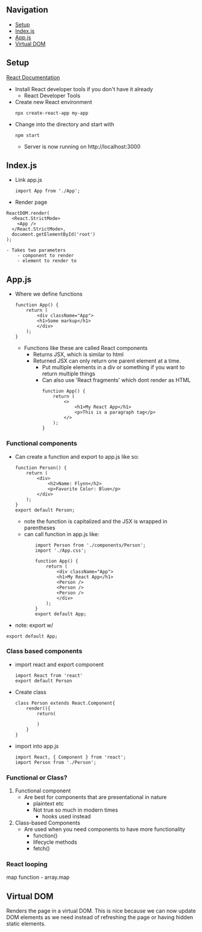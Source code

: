 ## Navigation
-  [Setup](#Setup)
-  [Index.js](#Index.js)
-  [App.js](#App.js)
-  [Virtual DOM](#Virtual-DOM)
## Setup
[React Documentation](https://reactjs.org/)
- Install React developer tools if you don't have it already
    - React Developer Tools
- Create new React environment
    ```
    npx create-react-app my-app
    ```
- Change into the directory and start with
    ```
    npm start
    ```
    - Server is now running on http://localhost:3000

## Index.js
- Link app.js
    ```
    import App from './App';
    ```
- Render page
```
ReactDOM.render(
  <React.StrictMode>
    <App />
  </React.StrictMode>,
  document.getElementById('root')
);
```
    - Takes two parameters
        - component to render
        - element to render to
## App.js
- Where we define functions
    ```
    function App() {
        return (
            <div className="App">
            <h1>Some markup</h1>
            </div>
        );
    }
    ```
    - Functions like these are called React components
        - Returns JSX, which is similar to html
        - Returned JSX can only return one parent element at a time.
            - Put multiple elements in a div or something if you want to return multiple things
            - Can also use 'React fragments' which dont render as HTML
                ```
                function App() {
                    return (
                        <>
                            <h1>My React App</h1>
                            <p>This is a paragraph tag</p>
                        </>
                    );
                }
                ```
### Functional components
- Can create a function and export to app.js like so:
    ```
    function Person() {
        return (
            <div>
                <h2>Name: Flynn</h2>
                <p>Favorite Color: Blue</p>
            </div>
        );
    }        
    export default Person;
    ```
    - note the function is capitalized and the JSX is wrapped in parentheses
    - can call function in app.js like:
        ```
            import Person from './components/Person';
            import './App.css';

            function App() {
                return (
                    <div className="App">
                    <h1>My React App</h1>
                    <Person />
                    <Person />
                    <Person />
                    </div>
                );
            }
            export default App;
        ```
- note: export w/
```
export default App;
```
### Class based components
- import react and export component
    ```
    import React from 'react'
    export default Person
    ```
- Create class
    ```
    class Person extends React.Component{
        render(){
            return(

            )
        }
    }
    ```
- import into app.js
    ```
    import React, { Component } from 'react';
    import Person from './Person';
    ```
### Functional or Class?
1. Functional component
    - Are best for  components that are presentational in nature
        - plaintext etc
        - Not true so much in modern times
            - hooks used instead
2. Class-based Components
    - Are used when you need components to have more functionality
        - function()
        - lifecycle methods
        - fetch()
### React looping
map function
    - array.map
## Virtual DOM
Renders the page in a virtual DOM. This is nice because we can now update DOM elements as we need instead of refreshing the page or having hidden static elements.